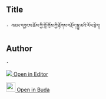 ## Title
	- འཇམ་དབྱངས་ཆོས་ཀྱི་བློ་གྲོས་ཀྱི་རྟོགས་བརྗོད་སྒྱུ་མའི་རོལ་རྩེད།

## Author
	- 



[<img src="https://img.icons8.com/color/25/000000/edit-property.png"> Open in Editor](http://editor.openpecha.org/P004632)

[<img width="25" src="https://library.bdrc.io/icons/BUDA-small.svg"> Open in Buda](https://library.bdrc.io/show/bdr:IE0OPP004632)
